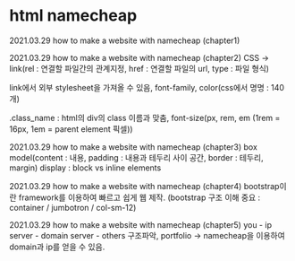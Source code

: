 # html namecheap
2021.03.29 how to make a website with namecheap (chapter1)

2021.03.29 how to make a website with namecheap (chapter2)
CSS -> link(rel : 연결할 파일간의 관계지정, href : 연결할 파일의 url, type : 파일 형식)

link에서 외부 stylesheet을 가져올 수 있음, font-family, color(css에서 명명 : 140개)

.class_name : html의 div의 class 이름과 맞춤, font-size(px, rem, em (1rem = 16px, 1em = parent element 픽셀))

2021.03.29 how to make a website with namecheap (chapter3)
box model(content : 내용, padding : 내용과 테두리 사이 공간, border : 테두리, margin)
display : block vs inline elements

2021.03.29 how to make a website with namecheap (chapter4)
bootstrap이란 framework를 이용하여 빠르고 쉽게 웹 제작. (bootstrap 구조 이해 중요 : container / jumbotron / col-sm-12)

2021.03.29 how to make a website with namecheap (chapter5)
you - ip server - domain server - others 구조파악, portfolio -> namecheap을 이용하여 domain과 ip를 얻을 수 있음.
